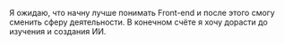 Я ожидаю, что начну лучше понимать Front-end и после этого смогу сменить сферу деятельности. В конечном счёте я хочу дорасти до изучения и создания ИИ.